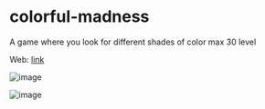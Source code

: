 # colorful-madness

A game where you look for different shades of color max 30 level
  
Web: [link](https://colorful-madness.4fan.cz)

![image](https://user-images.githubusercontent.com/83760097/223199097-c1d65f64-6431-40f0-9641-4a74d0827b1e.png)

![image](https://user-images.githubusercontent.com/83760097/223199208-4bd13f07-6ac5-44a9-a5e2-983e34522ff3.png)

